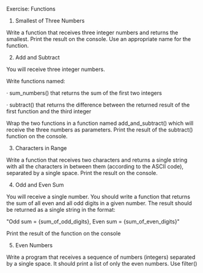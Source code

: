 Exercise: Functions

1. Smallest of Three Numbers

Write a function that receives three integer numbers and returns the smallest. Print the result on the console. Use an appropriate name for the function.

2. Add and Subtract

You will receive three integer numbers.

Write functions named:

· sum_numbers() that returns the sum of the first two integers

· subtract() that returns the difference between the returned result of the first function and the third integer

Wrap the two functions in a function named add_and_subtract() which will receive the three numbers as parameters. Print the result of the subtract() function on the console.

3. Characters in Range

Write a function that receives two characters and returns a single string with all the characters in between them (according to the ASCII code), separated by a single space. Print the result on the console.

4. Odd and Even Sum

You will receive a single number. You should write a function that returns the sum of all even and all odd digits in a given number. The result should be returned as a single string in the format:

"Odd sum = {sum_of_odd_digits}, Even sum = {sum_of_even_digits}"

Print the result of the function on the console

5. Even Numbers

Write a program that receives a sequence of numbers (integers) separated by a single space. It should print a list of only the even numbers. Use filter()



